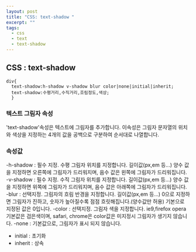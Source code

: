 ```yaml
---
layout: post
title: "CSS: text-shadow "
excerpt: ""
tags: 
  - css
  - text
  - text-shadow
---
```

## CSS : text-shadow
```
div{
  text-shadow:h-shadow v-shadow blur color|none|initial|inherit;
  text-shadow:수평거리,수직거리,흐림정도,색상;
  }
```
### 텍스트 그림자 속성
'text-shadow'속성은 텍스트에 그림자를 추가합니다.
이속성은 그림자 문자열의 위치와 색상을 지정하는 4개의 값을 공백으로 구분하여 순서대로 나열합니다.

### 속성값

 -h-shadow : 필수 지정. 수평 그림자 위치를 지정합니다. 길이값(px,em 등...)
             양수 값을 지정하면 오른쪽에 그림자가 드리워지며, 음수 값은 왼쪽에 그림자가 드리워집니다.
 -v-shadow : 필수 지정. 수직 그림자 위치를 지정합니다. 길이값(px,em 등...)
             양수 값을 지정하면 위쪽에 그림자가 드리워지며, 음수 값은 아래쪽에 그림자가 드리워집니다.
 -blur : 선택지정. 그림자의 흐림 반경을 지정합니다. 길이값(px,em 등...)
         0으로 지정하면 그림자가 진하고, 숫자가 높아질수록 점점 흐릿해집니다.(양수값만 허용)
         기본으로 지정된 값은 0입니다.
 -color : 선택지정. 그림자 색을 지정합니다. ie9,firefox opera 기본값은 검은색이며, safari, 
         chrome은 color값은 미지정시 그림자가 생기지 않습니다.
 -none : 기본값으로, 그림자가 표시 되지 않습니다.
 - initial : 초기화
 - inherit : 상속
